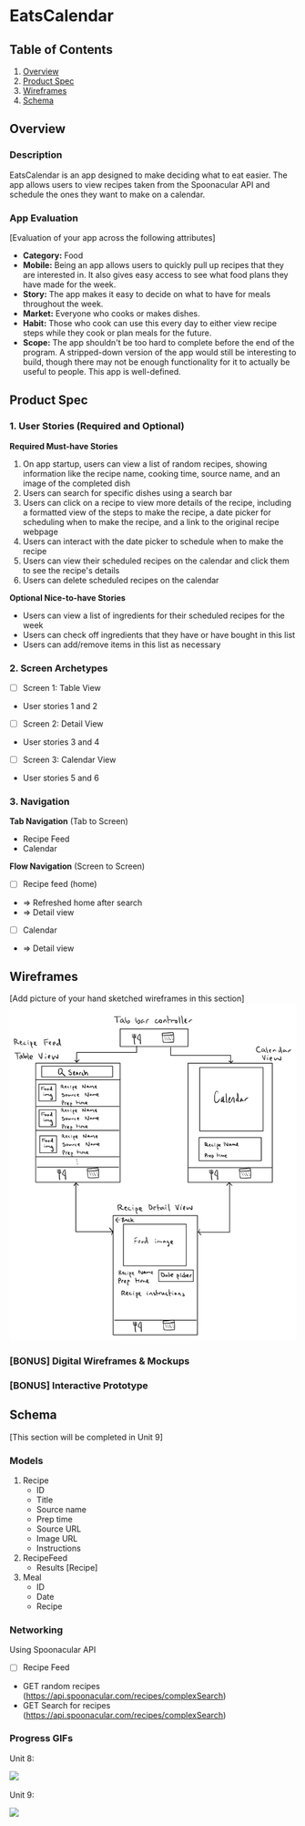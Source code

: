 

# EatsCalendar

## Table of Contents

1. [Overview](#Overview)
2. [Product Spec](#Product-Spec)
3. [Wireframes](#Wireframes)
4. [Schema](#Schema)

## Overview

### Description

EatsCalendar is an app designed to make deciding what to eat easier. The app allows users to view recipes taken from the Spoonacular API and schedule the ones they want to make on a calendar.

### App Evaluation

[Evaluation of your app across the following attributes]
- **Category:** Food
- **Mobile:** Being an app allows users to quickly pull up recipes that they are interested in. It also gives easy access to see what food plans they have made for the week.
- **Story:** The app makes it easy to decide on what to have for meals throughout the week.
- **Market:** Everyone who cooks or makes dishes.
- **Habit:** Those who cook can use this every day to either view recipe steps while they cook or plan meals for the future.
- **Scope:** The app shouldn't be too hard to complete before the end of the program. A stripped-down version of the app would still be interesting to build, though there may not be enough functionality for it to actually be useful to people. This app is well-defined.

## Product Spec

### 1. User Stories (Required and Optional)

**Required Must-have Stories**

1. On app startup, users can view a list of random recipes, showing information like the recipe name, cooking time, source name, and an image of the completed dish
2. Users can search for specific dishes using a search bar
3. Users can click on a recipe to view more details of the recipe, including a formatted view of the steps to make the recipe, a date picker for scheduling when to make the recipe, and a link to the original recipe webpage
4. Users can interact with the date picker to schedule when to make the recipe
5. Users can view their scheduled recipes on the calendar and click them to see the recipe's details
6. Users can delete scheduled recipes on the calendar

**Optional Nice-to-have Stories**

* Users can view a list of ingredients for their scheduled recipes for the week
* Users can check off ingredients that they have or have bought in this list
* Users can add/remove items in this list as necessary

### 2. Screen Archetypes

- [ ] Screen 1: Table View
* User stories 1 and 2
- [ ] Screen 2: Detail View
* User stories 3 and 4
- [ ] Screen 3: Calendar View
* User stories 5 and 6

### 3. Navigation

**Tab Navigation** (Tab to Screen)

* Recipe Feed
* Calendar

**Flow Navigation** (Screen to Screen)

- [ ] Recipe feed (home)
* => Refreshed home after search
* => Detail view
- [ ] Calendar
* => Detail view

## Wireframes

[Add picture of your hand sketched wireframes in this section]
<img src="wireframes.jpeg" width=600>

### [BONUS] Digital Wireframes & Mockups

### [BONUS] Interactive Prototype

## Schema 

[This section will be completed in Unit 9]

### Models

1. Recipe
    - ID
    - Title
    - Source name
    - Prep time
    - Source URL
    - Image URL
    - Instructions
2. RecipeFeed
    - Results \[Recipe\]
3. Meal
    - ID
    - Date
    - Recipe

### Networking
Using Spoonacular API
- [ ] Recipe Feed
- GET random recipes (https://api.spoonacular.com/recipes/complexSearch)
- GET Search for recipes (https://api.spoonacular.com/recipes/complexSearch)

### Progress GIFs
Unit 8:
<div>
    <a href="https://www.loom.com/share/d1f476eb06ec427fb161c739c7cc2629">
      <img style="max-width:300px;" src="https://cdn.loom.com/sessions/thumbnails/d1f476eb06ec427fb161c739c7cc2629-with-play.gif">
    </a>
  </div>

Unit 9:
<div>
    <a href="https://www.loom.com/share/cc78f98adada4378a0eadff7a40cd67c">
      <img style="max-width:300px;" src="https://cdn.loom.com/sessions/thumbnails/cc78f98adada4378a0eadff7a40cd67c-with-play.gif">
    </a>
  </div>